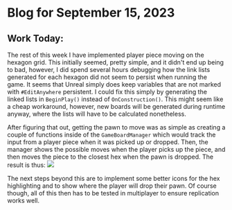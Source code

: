 # Blog for September 15, 2023
## Work Today:
The rest of this week I have implemented player piece moving on the hexagon grid.
This initially seemed, pretty simple, and it didn't end up being to bad, however, I did spend several hours debugging how
the link lists generated for each hexagon did not seem to persist when running the game.
It seems that Unreal simply does keep variables that are not marked with `#EditAnywhere` persistent.
I could fix this simply by generating the linked lists in `BeginPlay()` instead of `OnConstruction()`.
This might seem like a cheap workaround, however, new boards will be generated during runtime anyway, where the lists
will have to be calculated nonetheless.

After figuring that out, getting the pawn to move was as simple as creating a couple of functions inside of the
`GameBoardManager` which would track the input from a player piece when it was picked up or dropped.
Then, the manager shows the possible moves when the player picks up the piece, and then moves the piece to the closest
hex when the pawn is dropped.
The result is thus:
![](videos/pawn_move.gif)

The next steps beyond this are to implement some better icons for the hex highlighting and to show where the player will
drop their pawn.
Of course though, all of this then has to be tested in multiplayer to ensure replication works well.